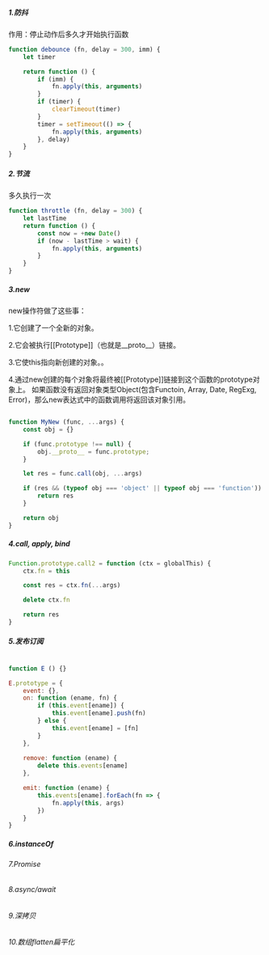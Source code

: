 ##### 1.防抖
作用：停止动作后多久才开始执行函数
```js
function debounce (fn, delay = 300, imm) {
    let timer

    return function () {
        if (imm) {
            fn.apply(this, arguments)
        }
        if (timer) {
            clearTimeout(timer)
        }
        timer = setTimeout(() => {
            fn.apply(this, arguments)
        }, delay)
    }
}

```
##### 2.节流
多久执行一次
```js
function throttle (fn, delay = 300) {
    let lastTime
    return function () {
        const now = +new Date()
        if (now - lastTime > wait) {
            fn.apply(this, arguments)
        }
    }
}
```
##### 3.new
new操作符做了这些事：

1.它创建了一个全新的对象。

2.它会被执行[[Prototype]]（也就是__proto__）链接。

3.它使this指向新创建的对象。。

4.通过new创建的每个对象将最终被[[Prototype]]链接到这个函数的prototype对象上。
如果函数没有返回对象类型Object(包含Functoin, Array, Date, RegExg, Error)，那么new表达式中的函数调用将返回该对象引用。
```js

function MyNew (func, ...args) {
    const obj = {}

    if (func.prototype !== null) {
        obj.__proto__ = func.prototype;
    }

    let res = func.call(obj, ...args)

    if (res && (typeof obj === 'object' || typeof obj === 'function')) {
        return res
    }

    return obj
}

```

##### 4.call, apply, bind

```js
Function.prototype.call2 = function (ctx = globalThis) {
    ctx.fn = this

    const res = ctx.fn(...args)

    delete ctx.fn

    return res
}
```
##### 5.发布订阅
```js

function E () {}

E.prototype = {
    event: {},
    on: function (ename, fn) {
        if (this.event[ename]) {
            this.event[ename].push(fn)
        } else {
            this.event[ename] = [fn]
        }
    },
    
    remove: function (ename) {
        delete this.events[ename]
    },

    emit: function (ename) {
        this.events[ename].forEach(fn => {
            fn.apply(this, args)
        })
    }
}


```
##### 6.instanceOf

###### 7.Promise

###### 8.async/await

###### 9.深拷贝

###### 10.数组flatten扁平化
